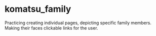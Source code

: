 # komatsu_family
Practicing creating individual pages, depicting specific family members. Making their faces clickable links for the user.
